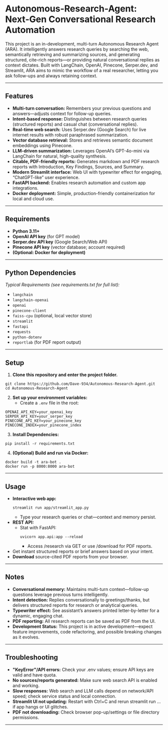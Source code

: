 # Autonomous-Research-Agent: Next-Gen Conversational Research Automation

This project is an in-development, multi-turn Autonomous Research Agent (ARA). It intelligently answers research queries by searching the web, semantically retrieving and summarizing sources, and generating structured, cite-rich reports—or providing natural conversational replies as context dictates. Built with LangChain, OpenAI, Pinecone, Serper.dev, and Streamlit, ARA aims to mimic the workflow of a real researcher, letting you ask follow-ups and always retaining context.

***

## Features

- **Multi-turn conversation:** Remembers your previous questions and answers—adjusts context for follow-up queries.
- **Intent-based response:** Distinguishes between research queries (structured reports) and casual chat (conversational replies).
- **Real-time web search:** Uses Serper.dev (Google Search) for live internet results with robust paraphrased summarization.
- **Vector database retrieval:** Stores and retrieves semantic document embeddings using Pinecone.
- **LLM-driven summarization:** Leverages OpenAI’s GPT-4o-mini via LangChain for natural, high-quality synthesis.
- **Citable, PDF-friendly reports:** Generates markdown and PDF research reports with Introduction, Key Findings, Sources, and Summary.
- **Modern Streamlit interface:** Web UI with typewriter effect for engaging, “ChatGPT-like” user experience.
- **FastAPI backend:** Enables research automation and custom app integrations.
- **Docker deployment:** Simple, production-friendly containerization for local and cloud use.

***

## Requirements

- **Python 3.11+**
- **OpenAI API key** (for GPT model)
- **Serper.dev API key** (Google Search/Web API)
- **Pinecone API key** (vector database; account required)
- **(Optional: Docker for deployment)**

***

## Python Dependencies

_Typical Requirements (see requirements.txt for full list):_

- `langchain`
- `langchain-openai`
- `openai`
- `pinecone-client`
- `faiss-cpu` (optional, local vector store)
- `streamlit`
- `fastapi`
- `requests`
- `python-dotenv`
- `reportlab` (for PDF report output)

***

## Setup

1. **Clone this repository and enter the project folder.**
```
git clone https://github.com/Dave-934/Autonomous-Research-Agent.git
cd Autonomous-Research-Agent
```
   
2. **Set up your environment variables:**
    - Create a `.env` file in the root:

```
OPENAI_API_KEY=your_openai_key
SERPER_API_KEY=your_serper_key
PINECONE_API_KEY=your_pinecone_key
PINECONE_INDEX=your_pinecone_index
```

3. **Install Dependencies:**
```
pip install -r requirements.txt
```
4. **(Optional) Build and run via Docker:**
```
docker build -t ara-bot .
docker run -p 8000:8000 ara-bot
```


***

## Usage

- **Interactive web app:**
  ```
  streamlit run app/streamlit_app.py
  ```
  - Type your research queries or chat—context and memory persist.
- **REST API:**
  - Stat with FastAPI:
    ```
    uvicorn app.api:app --reload
    ```
    - Access /research via GET or use /download for PDF reports.
- Get instant structured reports or brief answers based on your intent.
- **Download** source-cited PDF reports from your browser.

***

## Notes

- **Conversational memory:** Maintains multi-turn context—follow-up questions leverage previous turns intelligently.
- **Intent detection:** Replies conversationally to greetings/thanks, but delivers structured reports for research or analytical queries.
- **Typewriter effect:** See assistant’s answers printed letter-by-letter for a dynamic, engaging chat.
- **PDF reporting:** All research reports can be saved as PDF from the UI.
- **Development Status:** This project is in active development—expect feature improvements, code refactoring, and possible breaking changes as it evolves.

***

## Troubleshooting

- **"KeyError"/API errors:** Check your .env values; ensure API keys are valid and have quota.
- **No sources/reports generated:** Make sure web search API is enabled and working.
- **Slow responses:** Web search and LLM calls depend on network/API speed; check service status and local connection.
- **Streamlit UI not updating:** Restart with Ctrl+C and rerun streamlit run ... if app hangs or UI glitches.
- **PDF not downloading:** Check browser pop-up/settings or file directory permissions.

***

